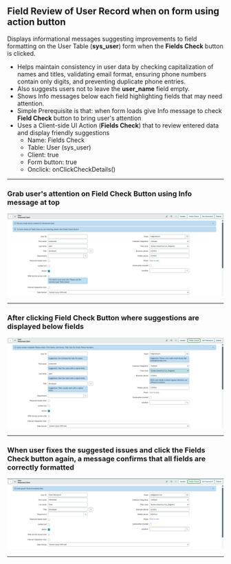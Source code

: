## Field Review of User Record when on form using action button

Displays informational messages suggesting improvements to field formatting on the User Table (**sys_user**) form when the **Fields Check** button is clicked.

- Helps maintain consistency in user data by checking capitalization of names and titles, validating email format, ensuring phone numbers contain only digits, and preventing duplicate phone entries. 
- Also suggests users not to leave the **user_name** field empty.
- Shows Info messages below each field highlighting fields that may need attention.
- Simple Prerequisite is that: when form loads give Info message to check **Field Check** button to bring user's attention
- Uses a Client-side UI Action (**Fields Check**) that to review entered data and display friendly suggestions
  - Name: Fields Check
  - Table: User (sys_user)
  - Client: true
  - Form button: true
  - Onclick: onClickCheckDetails()

---

### Grab user's attention on Field Check Button using Info message at top

![Field Review on User Table_1](Field_Review_userTable_1.png)

---

### After clicking Field Check Button where suggestions are displayed below fields

![Field Review on User Table_2](Field_Review_userTable_2.png)

---

### When user fixes the suggested issues and click the **Fields Check** button again, a message confirms that all fields are correctly formatted

![Field Review on User Table_3](Field_Review_userTable_3.png)

---
